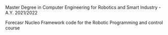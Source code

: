 Master Degree in Computer Engineering for Robotics and Smart Industry - A.Y. 2021/2022

Forecasr Nucleo Framework code for the Robotic Programming and control course
